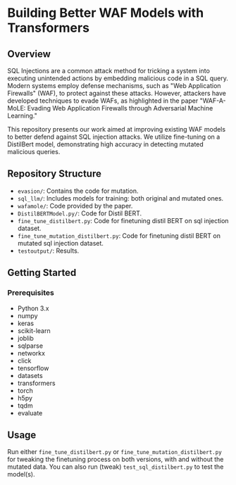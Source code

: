 # Building Better WAF Models with Transformers

## Overview

SQL Injections are a common attack method for tricking a system into executing unintended actions by embedding malicious code in a SQL query. Modern systems employ defense mechanisms, such as "Web Application Firewalls" (WAF), to protect against these attacks. However, attackers have developed techniques to evade WAFs, as highlighted in the paper "WAF-A-MoLE: Evading Web Application Firewalls through Adversarial Machine Learning."

This repository presents our work aimed at improving existing WAF models to better defend against SQL injection attacks. We utilize fine-tuning on a DistilBert model, demonstrating high accuracy in detecting mutated malicious queries.

## Repository Structure

- `evasion/`: Contains the code for mutation.
- `sql_llm/`: Includes models for training: both original and mutated ones.
- `wafamole/`: Code provided by the paper.
- `DistilBERTModel.py/`: Code for Distil BERT.
- `fine_tune_distilbert.py`: Code for finetuning distil BERT on sql injection dataset.
- `fine_tune_mutation_distilbert.py`:  Code for finetuning distil BERT on mutated sql injection dataset.
- `testoutput/`: Results.

## Getting Started

### Prerequisites

- Python 3.x
- numpy
- keras
- scikit-learn
- joblib
- sqlparse
- networkx
- click
- tensorflow
- datasets
- transformers
- torch
- h5py
- tqdm
- evaluate

## Usage

Run either `fine_tune_distilbert.py` or `fine_tune_mutation_distilbert.py` for tweaking the finetuning process on both versions, with and without the mutated data. You can also run (tweak) `test_sql_distilbert.py` to test the model(s).

